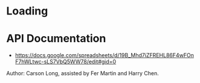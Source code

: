 # Loading

# API Documentation
- https://docs.google.com/spreadsheets/d/19B_Mhd7iZFREHL86F4wFOnF7hWLtwc-sLS7VbQ5WW78/edit#gid=0

Author: Carson Long, assisted by Fer Martin and Harry Chen.
